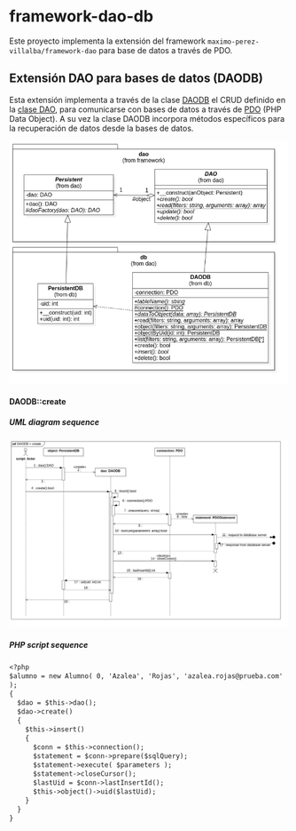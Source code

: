 # framework-dao-db
Este proyecto implementa la extensión del framework `maximo-perez-villalba/framework-dao` para base de datos a través de PDO.



## Extensión DAO para bases de datos (DAODB)
Esta extensión implementa a través de la clase [DAODB](/src/framework/dao/db/DAODB.php) el CRUD definido en la [clase DAO](https://github.com/maximo-perez-villalba/framework-dao/blob/main/src/framework/dao/DAO.php), para comunicarse con bases de datos a través de [PDO](https://www.php.net/manual/es/class.pdo) (PHP Data Object). A su vez la clase DAODB incorpora métodos específicos para la recuperación de datos desde la bases de datos.

![image:uml-class-daodb.png](/docs/uml-class-daodb.png)





#### DAODB::create

##### UML diagram sequence
![image:uml-sequence-daodb-create.png](/docs/uml-sequence-daodb-create.png)

##### PHP script sequence
```
<?php
$alumno = new Alumno( 0, 'Azalea', 'Rojas', 'azalea.rojas@prueba.com' );
{
  $dao = $this->dao();
  $dao->create()
  {
    $this->insert()
    {
      $conn = $this->connection();    
      $statement = $conn->prepare($sqlQuery);
      $statement->execute( $parameters );
      $statement->closeCursor();
      $lastUid = $conn->lastInsertId();
      $this->object()->uid($lastUid);
    }
  }
}
```
